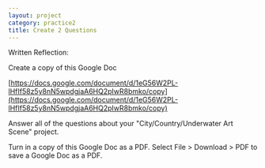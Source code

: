 ```yaml
---
layout: project
category: practice2
title: Create 2 Questions
---
```

Written Reflection:

Create a copy of this Google Doc

[https://docs.google.com/document/d/1eG56W2PL-lHfIf58z5y8nN5wpdgjaA6HQ2pIwR8bmko/copy](https://docs.google.com/document/d/1eG56W2PL-lHfIf58z5y8nN5wpdgjaA6HQ2pIwR8bmko/copy)

Answer all of the questions about your "City/Country/Underwater Art Scene" project.

Turn in a copy of this Google Doc as a PDF. Select File > Download > PDF to save a Google Doc as a PDF.
